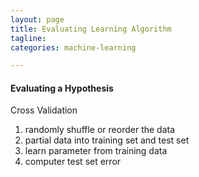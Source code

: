 ```yaml
---
layout: page
title: Evaluating Learning Algorithm
tagline:
categories: machine-learning

---
```


#### Evaluating a Hypothesis

Cross Validation

1. randomly shuffle or reorder the data
2. partial data into training set and test set
3. learn parameter from training data
4. computer test set error
